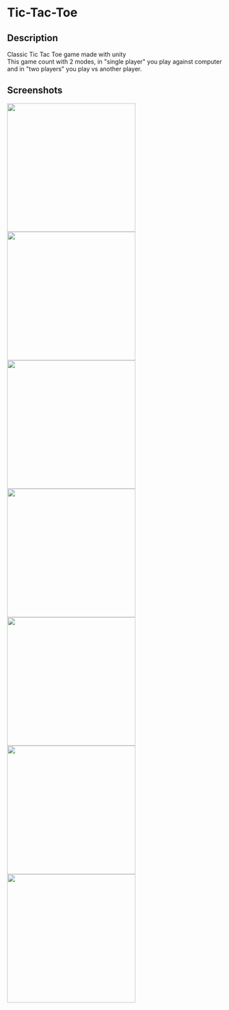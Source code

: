 # Tic-Tac-Toe
## Description
Classic Tic Tac Toe game made with unity<br>
This game count with 2 modes, in "single player" you play against computer and in "two players" you play vs another player.
## Screenshots
<img src="https://user-images.githubusercontent.com/106128245/177392192-35861d37-0b23-4eff-ab1d-b7c9d8f7484d.jpg" width="300"></img>
<img src="https://user-images.githubusercontent.com/106128245/177392479-f54044dc-6043-4aa3-949e-73a8322ae299.jpg" width="300"></img>
<img src="https://user-images.githubusercontent.com/106128245/177392491-9a6a7480-0607-4865-b6eb-aba08d2b209c.jpg" width="300"></img>
<img src="https://user-images.githubusercontent.com/106128245/177392514-6ebe0afa-89ca-4003-afc4-0a725ee52fca.jpg" width="300"></img>
<img src="https://user-images.githubusercontent.com/106128245/177392523-38cb32d5-6c12-46ca-a09b-6bf69b010c21.jpg" width="300"></img>
<img src="https://user-images.githubusercontent.com/106128245/177392530-d0aaf4a3-ba88-40fc-9076-233195b9993e.jpg" width="300"></img>
<img src="https://user-images.githubusercontent.com/106128245/177392541-6cb0d220-6527-43da-9f38-0e8b8b8173ee.jpg" width="300"></img>

